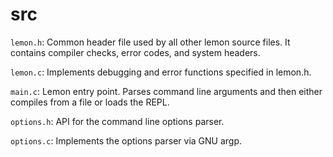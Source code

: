 # src 
`lemon.h`: Common header file used by all other lemon source files. It contains compiler checks, error codes, and system headers.

`lemon.c`: Implements debugging and error functions specified in lemon.h.

`main.c`: Lemon entry point. Parses command line arguments and then either compiles from a file or loads the REPL.

`options.h`: API for the command line options parser.

`options.c`: Implements the options parser via GNU argp.
